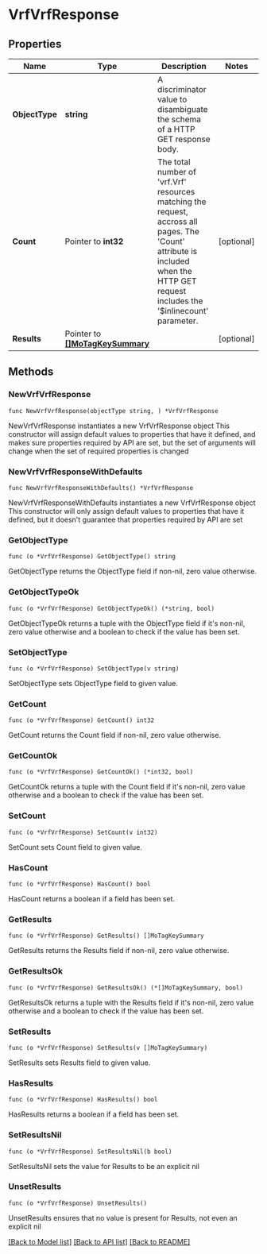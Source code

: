 # VrfVrfResponse

## Properties

Name | Type | Description | Notes
------------ | ------------- | ------------- | -------------
**ObjectType** | **string** | A discriminator value to disambiguate the schema of a HTTP GET response body. | 
**Count** | Pointer to **int32** | The total number of &#39;vrf.Vrf&#39; resources matching the request, accross all pages. The &#39;Count&#39; attribute is included when the HTTP GET request includes the &#39;$inlinecount&#39; parameter. | [optional] 
**Results** | Pointer to [**[]MoTagKeySummary**](MoTagKeySummary.md) |  | [optional] 

## Methods

### NewVrfVrfResponse

`func NewVrfVrfResponse(objectType string, ) *VrfVrfResponse`

NewVrfVrfResponse instantiates a new VrfVrfResponse object
This constructor will assign default values to properties that have it defined,
and makes sure properties required by API are set, but the set of arguments
will change when the set of required properties is changed

### NewVrfVrfResponseWithDefaults

`func NewVrfVrfResponseWithDefaults() *VrfVrfResponse`

NewVrfVrfResponseWithDefaults instantiates a new VrfVrfResponse object
This constructor will only assign default values to properties that have it defined,
but it doesn't guarantee that properties required by API are set

### GetObjectType

`func (o *VrfVrfResponse) GetObjectType() string`

GetObjectType returns the ObjectType field if non-nil, zero value otherwise.

### GetObjectTypeOk

`func (o *VrfVrfResponse) GetObjectTypeOk() (*string, bool)`

GetObjectTypeOk returns a tuple with the ObjectType field if it's non-nil, zero value otherwise
and a boolean to check if the value has been set.

### SetObjectType

`func (o *VrfVrfResponse) SetObjectType(v string)`

SetObjectType sets ObjectType field to given value.


### GetCount

`func (o *VrfVrfResponse) GetCount() int32`

GetCount returns the Count field if non-nil, zero value otherwise.

### GetCountOk

`func (o *VrfVrfResponse) GetCountOk() (*int32, bool)`

GetCountOk returns a tuple with the Count field if it's non-nil, zero value otherwise
and a boolean to check if the value has been set.

### SetCount

`func (o *VrfVrfResponse) SetCount(v int32)`

SetCount sets Count field to given value.

### HasCount

`func (o *VrfVrfResponse) HasCount() bool`

HasCount returns a boolean if a field has been set.

### GetResults

`func (o *VrfVrfResponse) GetResults() []MoTagKeySummary`

GetResults returns the Results field if non-nil, zero value otherwise.

### GetResultsOk

`func (o *VrfVrfResponse) GetResultsOk() (*[]MoTagKeySummary, bool)`

GetResultsOk returns a tuple with the Results field if it's non-nil, zero value otherwise
and a boolean to check if the value has been set.

### SetResults

`func (o *VrfVrfResponse) SetResults(v []MoTagKeySummary)`

SetResults sets Results field to given value.

### HasResults

`func (o *VrfVrfResponse) HasResults() bool`

HasResults returns a boolean if a field has been set.

### SetResultsNil

`func (o *VrfVrfResponse) SetResultsNil(b bool)`

 SetResultsNil sets the value for Results to be an explicit nil

### UnsetResults
`func (o *VrfVrfResponse) UnsetResults()`

UnsetResults ensures that no value is present for Results, not even an explicit nil

[[Back to Model list]](../README.md#documentation-for-models) [[Back to API list]](../README.md#documentation-for-api-endpoints) [[Back to README]](../README.md)


